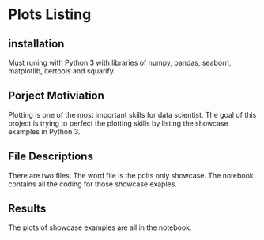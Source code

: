# Plots Listing

## installation
Must runing with Python 3 with libraries of numpy, pandas, seaborn, matplotlib, itertools and squarify.

## Porject Motiviation


Plotting is one of the most important skills for data scientist. The goal of this project is trying to perfect the plotting skills by listing the showcase examples in Python 3.

## File Descriptions
There are two files. The word file is the polts only showcase. The notebook contains all the coding for those showcase exaples.

## Results
The plots of showcase examples are all in the notebook.
